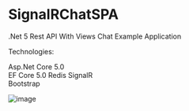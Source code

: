 # SignalRChatSPA
.Net 5 Rest API With Views Chat Example Application

Technologies:

Asp.Net Core 5.0  
EF Core 5.0
Redis
SignalR  
Bootstrap

![image](https://user-images.githubusercontent.com/36698424/147437536-70aa7c96-7662-44b7-8f61-5c76a2fa2403.png)


